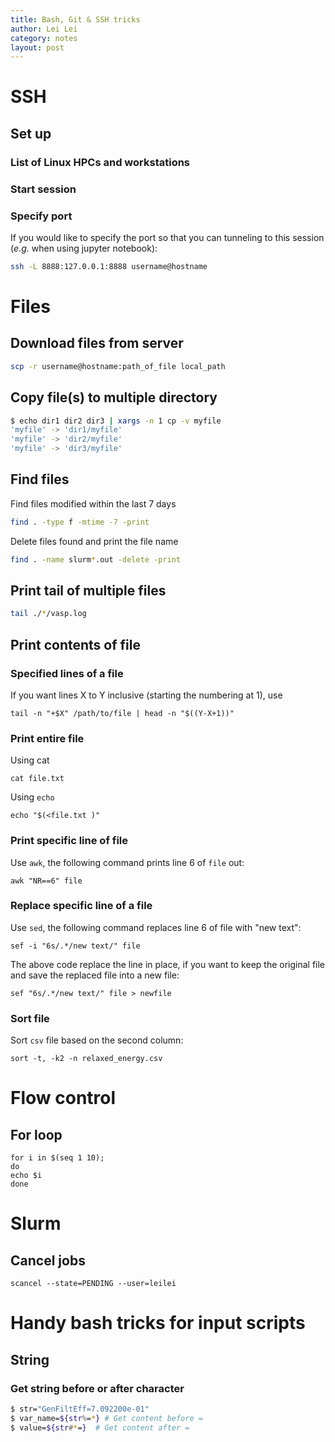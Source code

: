 ```yaml
---
title: Bash, Git & SSH tricks
author: Lei Lei
category: notes
layout: post
---
```


# SSH
## Set up

### List of Linux HPCs and workstations

### Start session

### Specify port
If you would like to specify the port so that you can tunneling to this session (_e.g._ when using jupyter notebook):

~~~ bash
ssh -L 8888:127.0.0.1:8888 username@hostname
~~~

# Files
## Download files from server

~~~ bash
scp -r username@hostname:path_of_file local_path
~~~

## Copy file(s) to multiple directory

```bash
$ echo dir1 dir2 dir3 | xargs -n 1 cp -v myfile
'myfile' -> 'dir1/myfile'
'myfile' -> 'dir2/myfile'
'myfile' -> 'dir3/myfile'
```

## Find files

Find files modified within the last 7 days

``` bash
find . -type f -mtime -7 -print
```

Delete files found and print the file name
~~~bash
find . -name slurm*.out -delete -print
~~~

## Print tail of multiple files

```bash
tail ./*/vasp.log
```

## Print contents of file

### Specified lines of a file

If you want lines X to Y inclusive (starting the numbering at 1), use

```shell
tail -n "+$X" /path/to/file | head -n "$((Y-X+1))"
```

### Print entire file

Using cat

~~~shell
cat file.txt
~~~

Using `echo`

~~~shell
echo "$(<file.txt )"
~~~

### Print specific line of file

Use `awk`, the following command prints line 6 of `file` out:

~~~shell
awk "NR==6" file
~~~

### Replace specific line of a file

Use `sed`, the following command replaces line 6 of file with "new text":

~~~shell
sef -i "6s/.*/new text/" file
~~~

The above code replace the line in place, if you want to keep the original file and save the replaced file into a new file:

~~~shell
sef "6s/.*/new text/" file > newfile
~~~

### Sort file
Sort `csv` file based on the second column:

~~~shell
sort -t, -k2 -n relaxed_energy.csv
~~~

# Flow control

## For loop

~~~shell
for i in $(seq 1 10);
do
echo $i
done
~~~

# Slurm

## Cancel jobs

~~~shell
scancel --state=PENDING --user=leilei
~~~

# Handy bash tricks for input scripts
## String
### Get string before or after character

```bash
$ str="GenFiltEff=7.092200e-01"
$ var_name=${str%=*} # Get content before =
$ value=${str#*=}  # Get content after =
```

